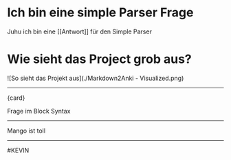 # Ich bin eine simple Parser Frage

Juhu ich bin eine [[Antwort]] für den Simple Parser

# Wie sieht das Project grob aus?

![So sieht das Projekt aus](./Markdown2Anki - Visualized.png)

---

{card}

Frage im Block Syntax

----

Mango ist toll

----

#KEVIN
